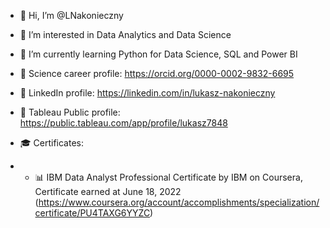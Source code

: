- 👋 Hi, I’m @LNakonieczny
- 👀 I’m interested in Data Analytics and Data Science
- 🌱 I’m currently learning Python for Data Science, SQL and Power BI

- 📌 Science career profile: https://orcid.org/0000-0002-9832-6695
- 📌 LinkedIn profile: https://linkedin.com/in/lukasz-nakonieczny
- 📌 Tableau Public profile: https://public.tableau.com/app/profile/lukasz7848

- 🎓 Certificates:
- - 📊 IBM Data Analyst Professional Certificate by IBM on Coursera, Certificate earned at June 18, 2022
        (https://www.coursera.org/account/accomplishments/specialization/certificate/PU4TAXG6YYZC) 


<!--- 💞️ I’m looking to collaborate on ...
- 📫 How to reach me ... -->

<!---
LNakonieczny/LNakonieczny is a ✨ special ✨ repository because its `README.md` (this file) appears on your GitHub profile.
You can click the Preview link to take a look at your changes.
--->
